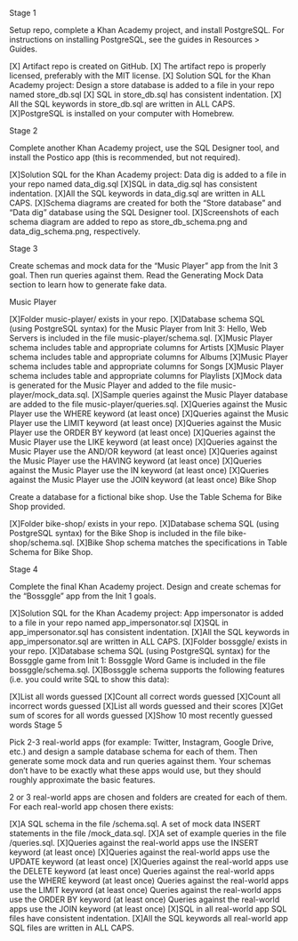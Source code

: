 Stage 1

Setup repo, complete a Khan Academy project, and install PostgreSQL. For instructions on installing PostgreSQL, see the guides in Resources > Guides.

 [X] Artifact repo is created on GitHub.
 [X] The artifact repo is properly licensed, preferably with the MIT license.
 [X] Solution SQL for the Khan Academy project: Design a store database is added to a file in your repo named store_db.sql
 [X] SQL in store_db.sql has consistent indentation.
 [X] All the SQL keywords in store_db.sql are written in ALL CAPS.
 [X]PostgreSQL is installed on your computer with Homebrew.
 
 
Stage 2

Complete another Khan Academy project, use the SQL Designer tool, and install the Postico app (this is recommended, but not required).

 [X]Solution SQL for the Khan Academy project: Data dig is added to a file in your repo named data_dig.sql
 [X]SQL in data_dig.sql has consistent indentation.
 [X]All the SQL keywords in data_dig.sql are written in ALL CAPS.
 [X]Schema diagrams are created for both the “Store database” and “Data dig” database using the SQL Designer tool.
 [X]Screenshots of each schema diagram are added to repo as store_db_schema.png and data_dig_schema.png, respectively.
 
Stage 3

Create schemas and mock data for the “Music Player” app from the Init 3 goal. Then run queries against them. Read the Generating Mock Data section to learn how to generate fake data.

Music Player

 [X]Folder music-player/ exists in your repo.
 [X]Database schema SQL (using PostgreSQL syntax) for the Music Player from Init 3: Hello, Web Servers is included in the file music-player/schema.sql.
 [X]Music Player schema includes table and appropriate columns for Artists
 [X]Music Player schema includes table and appropriate columns for Albums
 [X]Music Player schema includes table and appropriate columns for Songs
 [X]Music Player schema includes table and appropriate columns for Playlists
 [X]Mock data is generated for the Music Player and added to the file music-player/mock_data.sql.
 [X]Sample queries against the Music Player database are added to the file music-player/queries.sql.
 [X]Queries against the Music Player use the WHERE keyword (at least once)
 [X]Queries against the Music Player use the LIMIT keyword (at least once)
 [X]Queries against the Music Player use the ORDER BY keyword (at least once)
 [X]Queries against the Music Player use the LIKE keyword (at least once)
 [X]Queries against the Music Player use the AND/OR keyword (at least once)
 [X]Queries against the Music Player use the HAVING keyword (at least once)
 [X]Queries against the Music Player use the IN keyword (at least once)
 [X]Queries against the Music Player use the JOIN keyword (at least once)
Bike Shop

Create a database for a fictional bike shop. Use the Table Schema for Bike Shop provided.

 [X]Folder bike-shop/ exists in your repo.
 [X]Database schema SQL (using PostgreSQL syntax) for the Bike Shop is included in the file bike-shop/schema.sql.
 [X]Bike Shop schema matches the specifications in Table Schema for Bike Shop.
 
Stage 4

Complete the final Khan Academy project. Design and create schemas for the “Bossggle” app from the Init 1 goals.

 [X]Solution SQL for the Khan Academy project: App impersonator is added to a file in your repo named app_impersonator.sql
 [X]SQL in app_impersonator.sql has consistent indentation.
 [X]All the SQL keywords in app_impersonator.sql are written in ALL CAPS.
 [X]Folder bossggle/ exists in your repo.
 [X]Database schema SQL (using PostgreSQL syntax) for the Bossggle game from Init 1: Bossggle Word Game is included in the file bossggle/schema.sql.
[X]Bossggle schema supports the following features (i.e. you could write SQL to show this data):

 [X]List all words guessed
 [X]Count all correct words guessed
 [X]Count all incorrect words guessed
 [X]List all words guessed and their scores
 [X]Get sum of scores for all words guessed
 [X]Show 10 most recently guessed words
Stage 5

Pick 2-3 real-world apps (for example: Twitter, Instagram, Google Drive, etc.) and design a sample database schema for each of them. Then generate some mock data and run queries against them. Your schemas don’t have to be exactly what these apps would use, but they should roughly approximate the basic features.

 2 or 3 real-world apps are chosen and folders are created for each of them.
For each real-world app chosen there exists:

 [X]A SQL schema in the file <app name>/schema.sql.
 A set of mock data INSERT statements in the file <app name>/mock_data.sql.
 [X]A set of example queries in the file <app name>/queries.sql.
 [X]Queries against the real-world apps use the INSERT keyword (at least once)
 [X]Queries against the real-world apps use the UPDATE keyword (at least once)
 [X]Queries against the real-world apps use the DELETE keyword (at least once)
 Queries against the real-world apps use the WHERE keyword (at least once)
 Queries against the real-world apps use the LIMIT keyword (at least once)
 Queries against the real-world apps use the ORDER BY keyword (at least once)
 Queries against the real-world apps use the JOIN keyword (at least once)
 [X]SQL in all real-world app SQL files have consistent indentation.
 [X]All the SQL keywords all real-world app SQL files are written in ALL CAPS.
